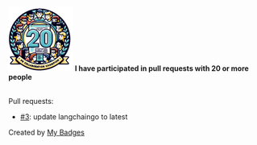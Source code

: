 <img src="https://github.com/my-badges/my-badges/blob/master/badges/pr-collaboration/pr-collaboration-20.png?raw=true" alt="I have participated in pull requests with 20 or more people" title="I have participated in pull requests with 20 or more people" width="128">
<strong>I have participated in pull requests with 20 or more people</strong>
<br><br>

Pull requests:

- <a href="https://github.com/kubeagi/langchaingo/pull/3">#3</a>: update langchaingo to latest


Created by <a href="https://github.com/my-badges/my-badges">My Badges</a>
